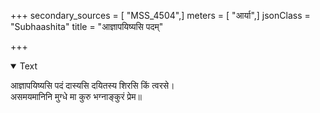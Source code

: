 +++
secondary_sources = [ "MSS_4504",]
meters = [ "आर्या",]
jsonClass = "Subhaashita"
title = "आज्ञापयिष्यसि पदम्"

+++

<details open><summary>Text</summary>

आज्ञापयिष्यसि पदं दास्यसि दयितस्य शिरसि किं त्वरसे।  
असमयमानिनि मुग्धे मा कुरु भग्नाङ्कुरं प्रेम॥
</details>

